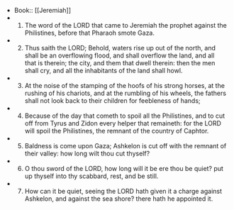 - Book:: [[Jeremiah]]
- 1. The word of the LORD that came to Jeremiah the prophet against the Philistines, before that Pharaoh smote Gaza.
- 2. Thus saith the LORD; Behold, waters rise up out of the north, and shall be an overflowing flood, and shall overflow the land, and all that is therein; the city, and them that dwell therein: then the men shall cry, and all the inhabitants of the land shall howl.
- 3. At the noise of the stamping of the hoofs of his strong horses, at the rushing of his chariots, and at the rumbling of his wheels, the fathers shall not look back to their children for feebleness of hands;
- 4. Because of the day that cometh to spoil all the Philistines, and to cut off from Tyrus and Zidon every helper that remaineth: for the LORD will spoil the Philistines, the remnant of the country of Caphtor.
- 5. Baldness is come upon Gaza; Ashkelon is cut off with the remnant of their valley: how long wilt thou cut thyself?
- 6. O thou sword of the LORD, how long will it be ere thou be quiet? put up thyself into thy scabbard, rest, and be still.
- 7. How can it be quiet, seeing the LORD hath given it a charge against Ashkelon, and against the sea shore? there hath he appointed it.
